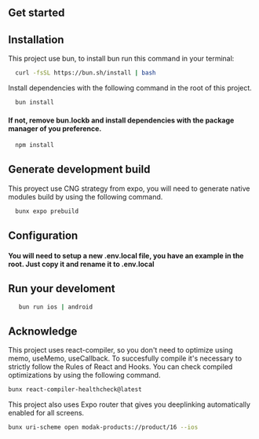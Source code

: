 ## Get started

## Installation

This project use bun, to install bun run this command in your terminal:

```bash
  curl -fsSL https://bun.sh/install | bash
```

Install dependencies with the following command in the root of this project.

```bash
  bun install
```

#### If not, remove bun.lockb and install dependencies with the package manager of you preference.

```bash
  npm install
```

## Generate development build

This proyect use CNG strategy from expo, you will need to generate native modules build by using the following command.

```bash
  bunx expo prebuild
```

## Configuration

#### You will need to setup a new .env.local file, you have an example in the root. Just copy it and rename it to .env.local

## Run your develoment

```bash
   bun run ios | android
```

## Acknowledge

This project uses react-compiler, so you don't need to optimize using memo, useMemo, useCallback.
To succesfully compile it's necessary to strictly follow the Rules of React and Hooks.
You can check compiled optimizations by using the following command.

```bash
bunx react-compiler-healthcheck@latest
```

This project also uses Expo router that gives you deeplinking automatically enabled for all screens.

```bash
bunx uri-scheme open modak-products://product/16 --ios
```
